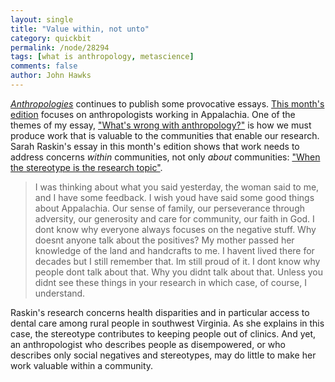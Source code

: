 ```yaml
---
layout: single 
title: "Value within, not unto" 
category: quickbit
permalink: /node/28294
tags: [what is anthropology, metascience] 
comments: false 
author: John Hawks 
---
```


<a href="http://www.anthropologiesproject.org/"><em>Anthropologies</em></a> continues to publish some provocative essays. <a href="http://www.anthropologiesproject.org/2011/11/issue-8.html">This month's edition</a> focuses on anthropologists working in Appalachia. One of the themes of my essay, <a href="http://www.anthropologiesproject.org/2011/10/whats-wrong-with-anthropology.html">"What's wrong with anthropology?"</a> is how we must produce work that is valuable to the communities that enable our research. Sarah Raskin's essay in this month's edition shows that work needs to address concerns <em>within</em> communities, not only <em>about</em> communities: <a href="http://www.anthropologiesproject.org/2011/11/when-stereotype-is-research-topic.html">"When the stereotype is the research topic"</a>. 

<blockquote>I was thinking about what you said yesterday, the woman said to me, and I have some feedback. I wish youd have said some good things about Appalachia. Our sense of family, our perseverance through adversity, our generosity and care for community, our faith in God. I dont know why everyone always focuses on the negative stuff. Why doesnt anyone talk about the positives? My mother passed her knowledge of the land and handcrafts to me. I havent lived there for decades but I still remember that. Im still proud of it. I dont know why people dont talk about that. Why you didnt talk about that. Unless you didnt see these things in your research in which case, of course, I understand.</blockquote>

Raskin's research concerns health disparities and in particular access to dental care among rural people in southwest Virginia. As she explains in this case, the stereotype contributes to keeping people out of clinics. And yet, an anthropologist who describes people as disempowered, or who describes only social negatives and stereotypes, may do little to make her work valuable within a community. 

